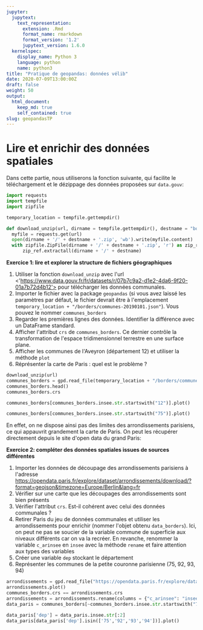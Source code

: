 ```yaml
---
jupyter:
  jupytext:
    text_representation:
      extension: .Rmd
      format_name: rmarkdown
      format_version: '1.2'
      jupytext_version: 1.6.0
  kernelspec:
    display_name: Python 3
    language: python
    name: python3
title: "Pratique de geopandas: données vélib"
date: 2020-07-09T13:00:00Z
draft: false
weight: 50
output: 
  html_document:
    keep_md: true
    self_contained: true
slug: geopandasTP
---
```








# Lire et enrichir des données spatiales

Dans cette partie, nous utiliserons la fonction suivante, qui facilite 
le téléchargement et le dézippage des données proposées sur `data.gouv`:


```python
import requests
import tempfile
import zipfile

temporary_location = tempfile.gettempdir()

def download_unzip(url, dirname = tempfile.gettempdir(), destname = "borders"):
  myfile = requests.get(url)
  open(dirname + '/' + destname + '.zip', 'wb').write(myfile.content)
  with zipfile.ZipFile(dirname + '/' + destname + '.zip', 'r') as zip_ref:
      zip_ref.extractall(dirname + '/' + destname)
```



**Exercice 1: lire et explorer la structure de fichiers géographiques**

1. Utiliser la fonction `download_unzip` avec l'url <'https://www.data.gouv.fr/fr/datasets/r/07b7c9a2-d1e2-4da6-9f20-01a7b72d4b12'>
pour télécharger les données communales.
2. Importer le fichier avec la package `geopandas`
(si vous avez laissé les paramètres par défaut,
le fichier devrait
être à l'emplacement `temporary_location + "/borders/communes-20190101.json"`).
Vous pouvez le nommer `communes_borders`
3. Regarder les premières lignes des données. Identifier la différence avec
un DataFrame standard. 
4. Afficher l'attribut `crs` de `communes_borders`. Ce dernier contrôle la
transformation de l'espace tridimensionnel terrestre en une surface plane. 
5. Afficher les communes de l'Aveyron (département 12) et utiliser la méthode
`plot`
6. Réprésenter la carte de Paris : quel est le problème ?


```python
download_unzip(url)
communes_borders = gpd.read_file(temporary_location + "/borders/communes-20190101.json")
communes_borders.head()
communes_borders.crs
```



```python
communes_borders[communes_borders.insee.str.startswith("12")].plot()
```


```python
communes_borders[communes_borders.insee.str.startswith("75")].plot()
```

En effet, on ne dispose ainsi pas des limites des arrondissements parisiens, ce
qui appauvrit grandement la carte de Paris. On peut les récupérer directement 
depuis le site d'open data du grand Paris:


**Exercice 2: compléter des données spatiales issues de sources différentes**

1. Importer les données de découpage des arrondissements parisiens à l'adresse
<https://opendata.paris.fr/explore/dataset/arrondissements/download/?format=geojson&timezone=Europe/Berlin&lang=fr>
2. Vérifier sur une carte que les découpages des arrondissements sont bien présents
2. Vérifier l'attribut `crs`. Est-il cohérent avec celui des données communales ?
3. Retirer Paris du jeu de données communales et utiliser les arrondissements
pour enrichir (nommer l'objet obtenu `data_borders`). Ici, on peut ne pas se
soucier de la variable commune de superficie aux niveaux différents car on
va la recréer. En revanche, renommer la variable `c_arinsee` en `insee` avec
la méthode `rename` et faire attention aux types des variables
4. Créer une variable `dep` stockant le département
4. Représenter les communes de la petite couronne parisienne (75, 92, 93, 94)



```python
arrondissements = gpd.read_file("https://opendata.paris.fr/explore/dataset/arrondissements/download/?format=geojson&timezone=Europe/Berlin&lang=fr")
arrondissements.plot()
communes_borders.crs == arrondissements.crs
arrondissements = arrondissements.rename(columns = {"c_arinsee": "insee"})
data_paris = communes_borders[~communes_borders.insee.str.startswith("75")].append(arrondissements)
```


```python
data_paris['dep'] = data_paris.insee.str[:2]
data_paris[data_paris['dep'].isin(['75','92','93','94'])].plot()
```



